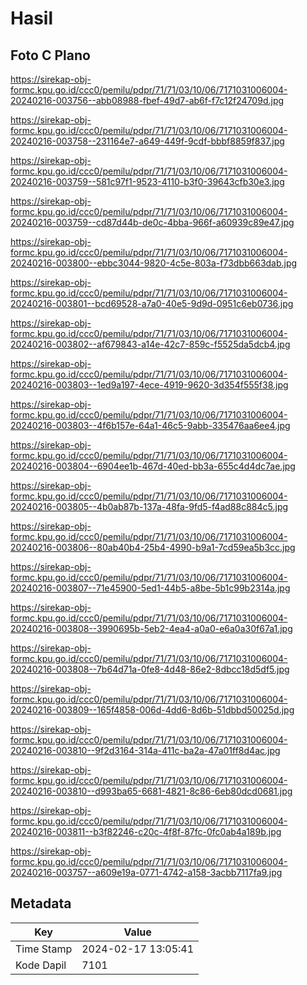 # Hasil

## Foto C Plano

https://sirekap-obj-formc.kpu.go.id/ccc0/pemilu/pdpr/71/71/03/10/06/7171031006004-20240216-003756--abb08988-fbef-49d7-ab6f-f7c12f24709d.jpg

https://sirekap-obj-formc.kpu.go.id/ccc0/pemilu/pdpr/71/71/03/10/06/7171031006004-20240216-003758--231164e7-a649-449f-9cdf-bbbf8859f837.jpg

https://sirekap-obj-formc.kpu.go.id/ccc0/pemilu/pdpr/71/71/03/10/06/7171031006004-20240216-003759--581c97f1-9523-4110-b3f0-39643cfb30e3.jpg

https://sirekap-obj-formc.kpu.go.id/ccc0/pemilu/pdpr/71/71/03/10/06/7171031006004-20240216-003759--cd87d44b-de0c-4bba-966f-a60939c89e47.jpg

https://sirekap-obj-formc.kpu.go.id/ccc0/pemilu/pdpr/71/71/03/10/06/7171031006004-20240216-003800--ebbc3044-9820-4c5e-803a-f73dbb663dab.jpg

https://sirekap-obj-formc.kpu.go.id/ccc0/pemilu/pdpr/71/71/03/10/06/7171031006004-20240216-003801--bcd69528-a7a0-40e5-9d9d-0951c6eb0736.jpg

https://sirekap-obj-formc.kpu.go.id/ccc0/pemilu/pdpr/71/71/03/10/06/7171031006004-20240216-003802--af679843-a14e-42c7-859c-f5525da5dcb4.jpg

https://sirekap-obj-formc.kpu.go.id/ccc0/pemilu/pdpr/71/71/03/10/06/7171031006004-20240216-003803--1ed9a197-4ece-4919-9620-3d354f555f38.jpg

https://sirekap-obj-formc.kpu.go.id/ccc0/pemilu/pdpr/71/71/03/10/06/7171031006004-20240216-003803--4f6b157e-64a1-46c5-9abb-335476aa6ee4.jpg

https://sirekap-obj-formc.kpu.go.id/ccc0/pemilu/pdpr/71/71/03/10/06/7171031006004-20240216-003804--6904ee1b-467d-40ed-bb3a-655c4d4dc7ae.jpg

https://sirekap-obj-formc.kpu.go.id/ccc0/pemilu/pdpr/71/71/03/10/06/7171031006004-20240216-003805--4b0ab87b-137a-48fa-9fd5-f4ad88c884c5.jpg

https://sirekap-obj-formc.kpu.go.id/ccc0/pemilu/pdpr/71/71/03/10/06/7171031006004-20240216-003806--80ab40b4-25b4-4990-b9a1-7cd59ea5b3cc.jpg

https://sirekap-obj-formc.kpu.go.id/ccc0/pemilu/pdpr/71/71/03/10/06/7171031006004-20240216-003807--71e45900-5ed1-44b5-a8be-5b1c99b2314a.jpg

https://sirekap-obj-formc.kpu.go.id/ccc0/pemilu/pdpr/71/71/03/10/06/7171031006004-20240216-003808--3990695b-5eb2-4ea4-a0a0-e6a0a30f67a1.jpg

https://sirekap-obj-formc.kpu.go.id/ccc0/pemilu/pdpr/71/71/03/10/06/7171031006004-20240216-003808--7b64d71a-0fe8-4d48-86e2-8dbcc18d5df5.jpg

https://sirekap-obj-formc.kpu.go.id/ccc0/pemilu/pdpr/71/71/03/10/06/7171031006004-20240216-003809--165f4858-006d-4dd6-8d6b-51dbbd50025d.jpg

https://sirekap-obj-formc.kpu.go.id/ccc0/pemilu/pdpr/71/71/03/10/06/7171031006004-20240216-003810--9f2d3164-314a-411c-ba2a-47a01ff8d4ac.jpg

https://sirekap-obj-formc.kpu.go.id/ccc0/pemilu/pdpr/71/71/03/10/06/7171031006004-20240216-003810--d993ba65-6681-4821-8c86-6eb80dcd0681.jpg

https://sirekap-obj-formc.kpu.go.id/ccc0/pemilu/pdpr/71/71/03/10/06/7171031006004-20240216-003811--b3f82246-c20c-4f8f-87fc-0fc0ab4a189b.jpg

https://sirekap-obj-formc.kpu.go.id/ccc0/pemilu/pdpr/71/71/03/10/06/7171031006004-20240216-003757--a609e19a-0771-4742-a158-3acbb7117fa9.jpg


## Metadata

| Key        | Value               |
| ---------- | ------------------- |
| Time Stamp | 2024-02-17 13:05:41 |
| Kode Dapil | 7101                |



